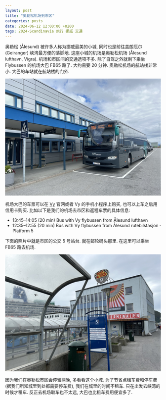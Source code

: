 ```yaml
---
layout: post
title: "奥勒松机场到市区"
categories: posts
date: 2024-06-12 12:00:00 +0200
tags: 2024-Scandinavia 旅行 挪威 交通
---
```


奥勒松 (Ålesund) 被许多人称为挪威最美的小城, 同时也是前往盖朗厄尔 (Geiranger) 峡湾最方便的落脚地. 这座小城的机场是奥勒松机场 (Ålesund lufthavn, Vigra). 机场和市区间的交通选项不多. 除了自驾之外就剩下乘坐 Flybussen 的机场大巴 FB65 路了. 大约需要 20 分钟. 奥勒松机场的航站楼非常小. 大巴的车站就在航站楼的门外. 

![Flybussen 的 FB65 路](/assets/images/2024/scandinavia/bergen-to-alesund/fb65.jpeg)

机场大巴的车票可以在 [Vy](https://www.vy.no/en) 官网或者 Vy 的手机小程序上购买, 也可以上车之后用信用卡购买. 比如以下是我们的机场去市区和返程车票的具体信息:

* 13:45–14:05 (20 min) Bus with Vy flybussen from Ålesund lufthavn
* 12:35–12:55 (20 min) Bus with Vy flybussen from Ålesund rutebilstasjon · Platform 5

下面的照片中就是市区的公交 5 号站台. 就在邮轮码头那里. 在这里可以乘坐 FB65 路去机场.

![奥勒松公交 5 号站台](/assets/images/2024/scandinavia/bergen-to-alesund/t5.jpeg)

因为我们在奥勒松市区会停留两晚, 多看看这个小城. 为了节省点租车费和停车费 (据我们所知城里到处都需要停车费), 我们在城里的时间不租车. 只在出发去峡湾的时候才租车. 反正去机场取车也不太远, 大巴也比租车费用便宜多了.